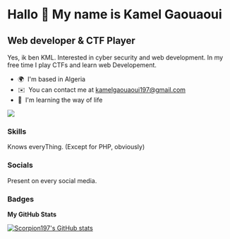 Hallo 👋 My name is Kamel Gaouaoui
===============================

Web developer & CTF Player
--------------------------

Yes, ik ben KML. Interested in cyber security and web development. In my free time I play CTFs and learn web Developement.

* 🌍  I'm based in Algeria
* ✉️  You can contact me at [kamelgaouaoui197@gmail.com](mailto:kamelgaouaoui197@gmail.com)
* 🧠  I'm learning the way of life

<a href="https://www.github.com/Scorpion197" target="_blank" rel="noreferrer"><img
src="https://img.shields.io/github/followers/Scorpion197?logo=github&style=for-the-badge&color=0891b2&labelColor=1c1917" /></a>

### Skills

Knows everyThing. (Except for PHP, obviously)

### Socials

Present on every social media. 

### Badges

<b>My GitHub Stats</b>

<a href="http://www.github.com/Scorpion197"><img src="https://github-readme-stats.vercel.app/api?username=Scorpion197&show_icons=true&hide=&count_private=true&title_color=ef4444&text_color=ffffff&icon_color=0891b2&bg_color=1c1917&hide_border=true&show_icons=true" alt="Scorpion197's GitHub stats" /></a>



